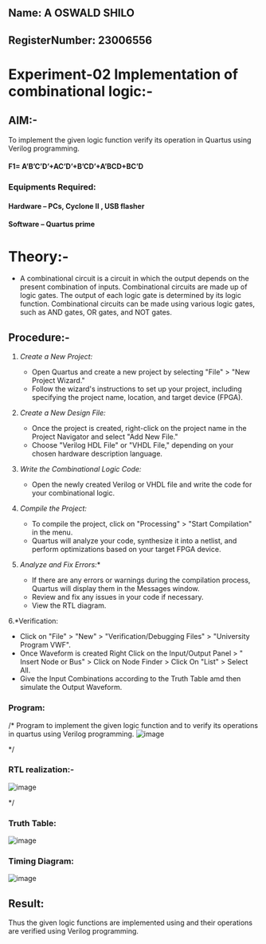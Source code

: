 ## Name: A OSWALD SHILO
## RegisterNumber: 23006556


# Experiment-02 Implementation of combinational logic:-
 
## AIM:-
To implement the given logic function verify its operation in Quartus using Verilog programming.
 #### F1= A’B’C’D’+AC’D’+B’CD’+A’BCD+BC’D
 
 
### Equipments Required:
#### Hardware – PCs, Cyclone II , USB flasher
#### Software – Quartus prime


# Theory:-
   - A combinational circuit is a circuit in which the output depends on the present combination of inputs. Combinational circuits are made up of logic gates. The output of each logic gate is determined by its logic function. Combinational circuits can be made using various logic gates, such as AND gates, OR gates, and NOT gates.
## Procedure:-
1. *Create a New Project:*
   - Open Quartus and create a new project by selecting "File" > "New Project Wizard."
   - Follow the wizard's instructions to set up your project, including specifying the project name, location, and target device (FPGA).

2. *Create a New Design File:*
   - Once the project is created, right-click on the project name in the Project Navigator and select "Add New File."
   - Choose "Verilog HDL File" or "VHDL File," depending on your chosen hardware description language.

3. *Write the Combinational Logic Code:*
   - Open the newly created Verilog or VHDL file and write the code for your combinational logic.
     
4. *Compile the Project:*
   - To compile the project, click on "Processing" > "Start Compilation" in the menu.
   - Quartus will analyze your code, synthesize it into a netlist, and perform optimizations based on your target FPGA device.

5. *Analyze and Fix Errors:**
   - If there are any errors or warnings during the compilation process, Quartus will display them in the Messages window.
   - Review and fix any issues in your code if necessary.
   - View the RTL diagram.

6.*Verification:
   - Click on "File" > "New" > "Verification/Debugging Files" > "University Program VWF".
   - Once Waveform is created Right Click on the Input/Output Panel > " Insert Node or Bus" > Click on Node Finder > Click On "List" > Select All.
   - Give the Input Combinations according to the Truth Table amd then simulate the Output Waveform.


### Program:
/*
Program to implement the given logic function and to verify its operations in quartus using Verilog programming.
![image](https://github.com/Shilo-05/Experiment--02-Implementation-of-combinational-logic-/assets/139841664/3a1509e4-56dc-4362-830f-2953a28bee80)

  
*/
### RTL realization:-
![image](https://github.com/Shilo-05/Experiment--02-Implementation-of-combinational-logic-/assets/139841664/2a2faeb8-42b3-4292-83af-6ad4497afc63)


*/
### Truth Table:
![image](https://github.com/Shilo-05/Experiment--02-Implementation-of-combinational-logic-/assets/139841664/e376edba-87c9-45fd-925b-e64b8c951a92)


### Timing Diagram:
![image](https://github.com/Shilo-05/Experiment--02-Implementation-of-combinational-logic-/assets/139841664/5e20ba66-d310-4bc0-ab4c-be43aefe0f3f)

## Result:
Thus the given logic functions are implemented using  and their operations are verified using Verilog programming.
